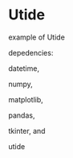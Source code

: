 # Utide
example of Utide 

depedencies:

datetime,

numpy, 

matplotlib,

pandas,

tkinter, and

utide
